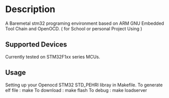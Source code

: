 # Description 
A Baremetal stm32 programing environment based on ARM GNU Embedded Tool Chain and OpenOCD. ( for School or personal Project Using )

## Supported Devices
Currently tested on STM32F1xx series MCUs.

## Usage 

Setting up your Openocd STM32 STD_PEHRI libray in Makefile.
To generate elf file  : make
To download           : make flash
To debug              : make loadserver 
